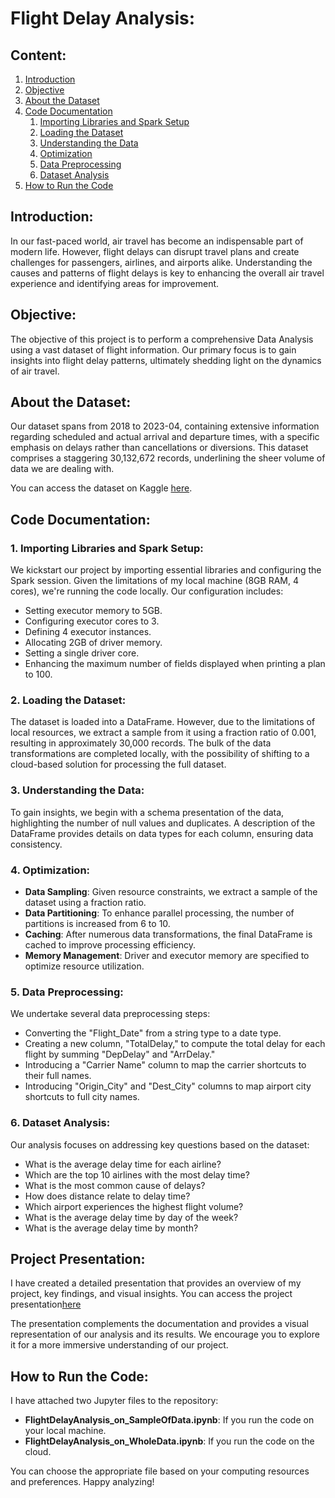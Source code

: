 # Flight Delay Analysis:
## Content:

1. [Introduction](#introduction)
2. [Objective](#objective)
3. [About the Dataset](#about-the-dataset)
4. [Code Documentation](#code-documentation)
    1. [Importing Libraries and Spark Setup](#importing-libraries-and-spark-setup)
    2. [Loading the Dataset](#loading-the-dataset)
    3. [Understanding the Data](#understanding-the-data)
    4. [Optimization](#optimization)
    5. [Data Preprocessing](#data-preprocessing)
    6. [Dataset Analysis](#dataset-analysis)
5. [How to Run the Code](#how-to-run-the-code)

## Introduction:

In our fast-paced world, air travel has become an indispensable part of modern life. However, flight delays can disrupt travel plans and create challenges for passengers, airlines, and airports alike. Understanding the causes and patterns of flight delays is key to enhancing the overall air travel experience and identifying areas for improvement.

## Objective:

The objective of this project is to perform a comprehensive Data Analysis using a vast dataset of flight information. Our primary focus is to gain insights into flight delay patterns, ultimately shedding light on the dynamics of air travel.

## About the Dataset:

Our dataset spans from 2018 to 2023-04, containing extensive information regarding scheduled and actual arrival and departure times, with a specific emphasis on delays rather than cancellations or diversions. This dataset comprises a staggering 30,132,672 records, underlining the sheer volume of data we are dealing with.

You can access the dataset on Kaggle [here](https://www.kaggle.com/datasets/arvindnagaonkar/flight-delay/).

## Code Documentation:

### 1. Importing Libraries and Spark Setup:

We kickstart our project by importing essential libraries and configuring the Spark session. Given the limitations of my local machine (8GB RAM, 4 cores), we're running the code locally. Our configuration includes:

- Setting executor memory to 5GB.
- Configuring executor cores to 3.
- Defining 4 executor instances.
- Allocating 2GB of driver memory.
- Setting a single driver core.
- Enhancing the maximum number of fields displayed when printing a plan to 100.

### 2. Loading the Dataset:

The dataset is loaded into a DataFrame. However, due to the limitations of local resources, we extract a sample from it using a fraction ratio of 0.001, resulting in approximately 30,000 records. The bulk of the data transformations are completed locally, with the possibility of shifting to a cloud-based solution for processing the full dataset.

### 3. Understanding the Data:

To gain insights, we begin with a schema presentation of the data, highlighting the number of null values and duplicates. A description of the DataFrame provides details on data types for each column, ensuring data consistency.

### 4. Optimization:

- **Data Sampling**: Given resource constraints, we extract a sample of the dataset using a fraction ratio.
- **Data Partitioning**: To enhance parallel processing, the number of partitions is increased from 6 to 10.
- **Caching**: After numerous data transformations, the final DataFrame is cached to improve processing efficiency.
- **Memory Management**: Driver and executor memory are specified to optimize resource utilization.

### 5. Data Preprocessing:

We undertake several data preprocessing steps:

- Converting the "Flight_Date" from a string type to a date type.
- Creating a new column, "TotalDelay," to compute the total delay for each flight by summing "DepDelay" and "ArrDelay."
- Introducing a "Carrier Name" column to map the carrier shortcuts to their full names.
- Introducing "Origin_City" and "Dest_City" columns to map airport city shortcuts to full city names.

### 6. Dataset Analysis:

Our analysis focuses on addressing key questions based on the dataset:

- What is the average delay time for each airline?
- Which are the top 10 airlines with the most delay time?
- What is the most common cause of delays?
- How does distance relate to delay time?
- Which airport experiences the highest flight volume?
- What is the average delay time by day of the week?
- What is the average delay time by month?

## Project Presentation:

I have created a detailed presentation that provides an overview of my project, key findings, and visual insights. You can access the project presentation[here]([insert_link_to_presentation_here](https://github.com/alaahgag/BigData_Processing_Using_Spark/blob/main/FlightDelayAnalysis.pptx))

The presentation complements the documentation and provides a visual representation of our analysis and its results. We encourage you to explore it for a more immersive understanding of our project.

## How to Run the Code:

I have attached two Jupyter files to the repository:

- **FlightDelayAnalysis_on_SampleOfData.ipynb**: If you run the code on your local machine.
- **FlightDelayAnalysis_on_WholeData.ipynb**: If you run the code on the cloud.

You can choose the appropriate file based on your computing resources and preferences. Happy analyzing!
